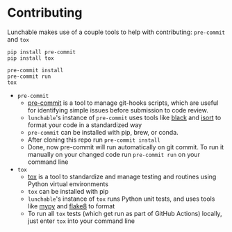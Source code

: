 # Contributing

Lunchable makes use of a couple tools to help with contributing: `pre-commit` and `tox`

```commandline
pip install pre-commit
pip install tox

pre-commit install
pre-commit run
tox
```

- `pre-commit`
    - [pre-commit](https://pre-commit.com/) is a tool to manage git-hooks scripts, which are useful
      for identifying simple issues before submission to code review.
    - `lunchable`'s instance of `pre-commit` uses tools like [black](https://github.com/psf/black)
      and
      [isort](https://pycqa.github.io/isort/) to format your code in a standardized way
    - `pre-commit` can be installed with pip, brew, or conda.
    - After cloning this repo run `pre-commit install`
    - Done, now pre-commit will run automatically on git commit. To run it manually on your changed
      code run `pre-commit run` on your command line
- `tox`
    - [tox](https://tox.wiki/en/latest/) is a tool to standardize and manage testing and routines
      using Python virtual environments
    - `tox` can be installed with pip
    - `lunchable`'s instance of `tox` runs Python unit tests, and uses tools like
      [mypy](https://github.com/python/mypy) and [flake8](https://flake8.pycqa.org/en/latest/pre) to
      format
    - To run all `tox` tests (which get run as part of GitHub Actions) locally, just enter `tox`
      into your command line

